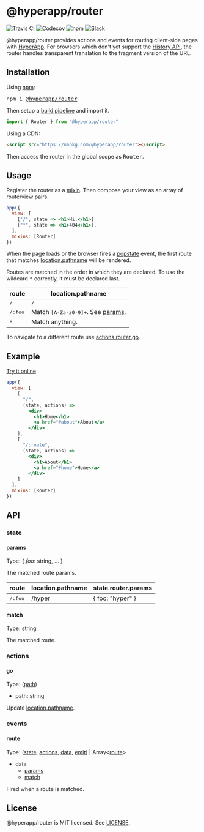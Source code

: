 # @hyperapp/router
[![Travis CI](https://img.shields.io/travis/hyperapp/router/master.svg)](https://travis-ci.org/hyperapp/router)
[![Codecov](https://img.shields.io/codecov/c/github/hyperapp/router/master.svg)](https://codecov.io/gh/hyperapp/router)
[![npm](https://img.shields.io/npm/v/@hyperapp/router.svg)](https://www.npmjs.org/package/hyperapp)
[![Slack](https://hyperappjs.herokuapp.com/badge.svg)](https://hyperappjs.herokuapp.com "Join us")

@hyperapp/router provides actions and events for routing client-side pages with [HyperApp](https://github.com/hyperapp/hyperapp). For browsers which don't yet support the [History API](https://developer.mozilla.org/en-US/docs/Web/API/History), the router handles transparent translation to the fragment version of the URL.

## Installation

Using [npm](https://npmjs.com):

<pre>
npm i <a href="https://www.npmjs.com/package/@hyperapp/router">@hyperapp/router</a>
</pre>

Then setup a [build pipeline](https://github.com/hyperapp/hyperapp/blob/master/docs/getting-started.md#build-pipeline) and import it.

```jsx
import { Router } from "@hyperapp/router"
```

Using a CDN:

```html
<script src="https://unpkg.com/@hyperapp/router"></script>
```

Then access the router in the global scope as <samp>Router</samp>.

## Usage

Register the router as a [mixin](https://github.com/hyperapp/hyperapp/blob/master/docs/core.md#mixins). Then compose your view as an array of route/view pairs.

```jsx
app({
  view: [
    ["/", state => <h1>Hi.</h1>]
    ["*", state => <h1>404</h1>],
  ],
  mixins: [Router]
})
```

When the page loads or the browser fires a [popstate](https://developer.mozilla.org/en-US/docs/Web/Events/popstate) event, the first route that matches [location.pathname](https://developer.mozilla.org/en-US/docs/Web/API/Location) will be rendered.

Routes are matched in the order in which they are declared. To use the wildcard <samp>*</samp> correctly, it must be declared last.

|route                    | location.pathname    |
|-------------------------|-----------------------------------|
| <samp>/</samp>          | <samp>/</samp>
| <samp>/:foo</samp>      | Match <samp>[A-Za-z0-9]+</samp>. See [params](#params).
| <samp>*</samp>          | Match anything.

To navigate to a different route use [actions.router.go](#go).

## Example

[Try it online](https://hyperapp-router-example.glitch.me/)

```jsx
app({
  view: [
    [
      "/",
      (state, actions) =>
        <div>
          <h1>Home</h1>
          <a href="#about">About</a>
        </div>
    ],
    [
      "/:route",
      (state, actions) =>
        <div>
          <h1>About</h1>
          <a href="#home">Home</a>
        </div>
    ]
  ],
  mixins: [Router]
})
```

## API

### state
#### params

Type: { <i>foo</i>: string, ... }

The matched route params.

|route                 |location.pathname    |state.router.params  |
|----------------------|---------------------|---------------------|
|<samp>/:foo</samp>    |/hyper               | { foo: "hyper" }    |

#### match

Type: string

The matched route.

### actions
#### go

Type: ([path](#router_go_path))
* path: string

Update [location.pathname](https://developer.mozilla.org/en-US/docs/Web/API/Location).

### events
#### route

Type: ([state](/docs/api.md#state), [actions](/docs/api.md#actions), [data](#events-data), [emit](/docs/api.md#emit)) | Array\<[route](#route)\>

* <a name="events-data"></a>data
  * [params](#params)
  * [match](#match)

Fired when a route is matched.

## License

@hyperapp/router is MIT licensed. See [LICENSE](LICENSE.md).

